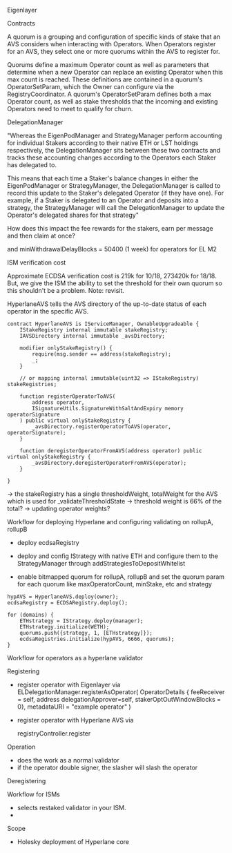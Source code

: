 Eigenlayer

Contracts

A quorum is a grouping and configuration of specific kinds of stake that an AVS considers when interacting with Operators. When Operators register for an AVS, they select one or more quorums within the AVS to register for.

Quorums define a maximum Operator count as well as parameters that determine when a new Operator can replace an existing Operator when this max count is reached. These definitions are contained in a quorum's OperatorSetParam, which the Owner can configure via the RegistryCoordinator. A quorum's OperatorSetParam defines both a max Operator count, as well as stake thresholds that the incoming and existing Operators need to meet to qualify for churn.

DelegationManager

"Whereas the EigenPodManager and StrategyManager perform accounting for individual Stakers according to their native ETH or LST holdings respectively, the DelegationManager sits between these two contracts and tracks these accounting changes according to the Operators each Staker has delegated to.

This means that each time a Staker's balance changes in either the EigenPodManager or StrategyManager, the DelegationManager is called to record this update to the Staker's delegated Operator (if they have one). For example, if a Staker is delegated to an Operator and deposits into a strategy, the StrategyManager will call the DelegationManager to update the Operator's delegated shares for that strategy"

How does this impact the fee rewards for the stakers, earn per message and then claim at once?

and minWithdrawalDelayBlocks = 50400 (1 week) for operators for EL M2

ISM verification cost

Approximate ECDSA verification cost is 219k for 10/18, 273420k for 18/18. But, we give the ISM the ability to set the threshold for their own quorum so this shouldn't be a problem. Note: revisit.

HyperlaneAVS tells the AVS directory of the up-to-date status of each operator in the specific AVS.

```solidity
contract HyperlaneAVS is IServiceManager, OwnableUpgradeable {
    IStakeRegistry internal immutable stakeRegistry;
    IAVSDirectory internal immutable _avsDirectory;

    modifier onlyStakeRegistry() {
        require(msg.sender == address(stakeRegistry);
        _;
    }

    // or mapping internal immutable(uint32 => IStakeRegistry) stakeRegistries;

    function registerOperatorToAVS(
        address operator,
        ISignatureUtils.SignatureWithSaltAndExpiry memory operatorSignature
    ) public virtual onlyStakeRegistry {
        _avsDirectory.registerOperatorToAVS(operator, operatorSignature);
    }

    function deregisterOperatorFromAVS(address operator) public virtual onlyStakeRegistry {
        _avsDirectory.deregisterOperatorFromAVS(operator);
    }

}
```

-> the stakeRegistry has a single thresholdWeight, totalWeight for the AVS which is used for \_validateThresholdState
-> threshold weight is 66% of the total?
-> updating operator weights?

Workflow for deploying Hyperlane and configuring validating on rollupA, rollupB

- deploy ecdsaRegistry

- deploy and config IStrategy with native ETH and configure them to the StrategyManager through addStrategiesToDepositWhitelist

- enable bitmapped quorum for rollupA, rollupB and set the quorum param for each quorum like maxOperatorCount, minStake, etc and strategy

```
hypAVS = HyperlaneAVS.deploy(owner);
ecdsaRegistry = ECDSARegistry.deploy();

for (domains) {
    ETHstrategy = IStrategy.deploy(manager);
    ETHstrategy.initialize(WETH);
    quorums.push({strategy, 1, [ETHstrategy]});
    ecdsaRegistries.initialize(hypAVS, 6666, quorums);
}

```

Workflow for operators as a hyperlane validator

Registering

- register operator with Eigenlayer via
  ELDelegationManager.registerAsOperator(
  OperatorDetails { feeReceiver = self, address delegationApprover=self, stakerOptOutWindowBlocks = 0},
  metadataURI = "example operator"
  )

- register operator with Hyperlane AVS via

  registryController.register

Operation

- does the work as a normal validator
- if the operator double signer, the slasher will slash the operator

Deregistering

Workflow for ISMs

- selects restaked validator in your ISM.
-

Scope

- Holesky deployment of Hyperlane core
